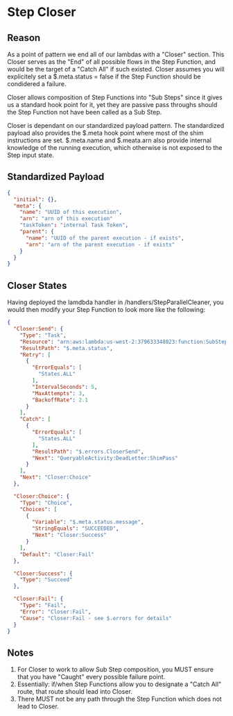 # Step Closer

## Reason
As a point of pattern we end all of our lambdas with a "Closer" section.  This Closer serves as the "End" of all possible flows in the Step Function, and would be the target of a "Catch All" if such existed.  Closer assumes you will explicitely set a $.meta.status = false if the Step Function should be condidered a failure.

Closer allows composition of Step Functions into "Sub Steps" since it gives us a standard hook point for it, yet they are passive pass throughs should the Step Function not have been called as a Sub Step.

Closer is dependant on our standardized payload pattern.  The standardized payload also provides the $.meta hook point where most of the shim instructions are set.  $.meta.name and $.meata.arn also provide internal knowledge of the running execution, which otherwise is not exposed to the Step input state.

## Standardized Payload
```json
{
  "initial": {},
  "meta": {
    "name": "UUID of this execution",
    "arn": "arn of this execution"
    "taskToken": "internal Task Token",
    "parent": {
      "name": "UUID of the parent execution - if exists",
      "arn": "arn of the parent execution - if exists"
    }
  }
}
```

## Closer States
Having deployed the lamdbda handler in /handlers/StepParallelCleaner, you would then modify your Step Function to look more like the following:
```json
{
  "Closer:Send": {
    "Type": "Task",
    "Resource": "arn:aws:lambda:us-west-2:379633348023:function:SubStepCloser",
    "ResultPath": "$.meta.status",
    "Retry": [
      {
        "ErrorEquals": [
          "States.ALL"
        ],
        "IntervalSeconds": 5,
        "MaxAttempts": 3,
        "BackoffRate": 2.1
      }
    ],
    "Catch": [
      {
        "ErrorEquals": [
          "States.ALL"
        ],
        "ResultPath": "$.errors.CloserSend",
        "Next": "QueryableActivity:DeadLetter:ShimPass"
      }
    ],
    "Next": "Closer:Choice"
  },

  "Closer:Choice": {
    "Type": "Choice",
    "Choices": [
      {
        "Variable": "$.meta.status.message",
        "StringEquals": "SUCCEEDED",
        "Next": "Closer:Success"
      }
    ],
    "Default": "Closer:Fail"
  },

  "Closer:Success": {
    "Type": "Succeed"
  },

  "Closer:Fail": {
    "Type": "Fail",
    "Error": "Closer:Fail",
    "Cause": "Closer:Fail - see $.errors for details"
  }
}
```

## Notes
1. For Closer to work to allow Sub Step composition, you MUST ensure that you have "Caught" every possible failure point.  
2. Essentially: if/when Step Functions allow you to designate a "Catch All" route, that route should lead into Closer.
3. There MUST not be any path through the Step Function which does not lead to Closer.

